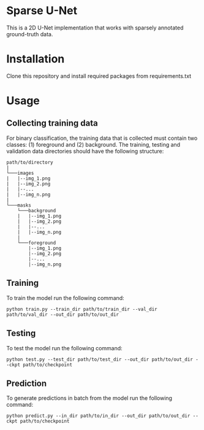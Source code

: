 # Sparse U-Net

This is a 2D U-Net implementation that works with sparsely annotated ground-truth data. 

# Installation

Clone this repository and install required packages from requirements.txt 

# Usage

## Collecting training data

For binary classification, the training data that is collected must contain two classes: (1) foreground and (2) background. The training, testing and validation data directories should have the following structure:

```
path/to/directory
|
└───images
|   |--img_1.png
|   |--img_2.png
|   |--...
|   |--img_n.png
|
└───masks
    └───background
    |   |--img_1.png
    |   |--img_2.png
    |   |--...
    |   |--img_n.png
    |
    └───foreground
        |--img_1.png
        |--img_2.png
        |--...
        |--img_n.png
```

## Training

To train the model run the following command:
```
python train.py --train_dir path/to/train_dir --val_dir path/to/val_dir --out_dir path/to/out_dir
```
## Testing

To test the model run the following command:
```
python test.py --test_dir path/to/test_dir --out_dir path/to/out_dir --ckpt path/to/checkpoint
```
## Prediction 

To generate predictions in batch from the model run the following command:
```
python predict.py --in_dir path/to/in_dir --out_dir path/to/out_dir --ckpt path/to/checkpoint
```
